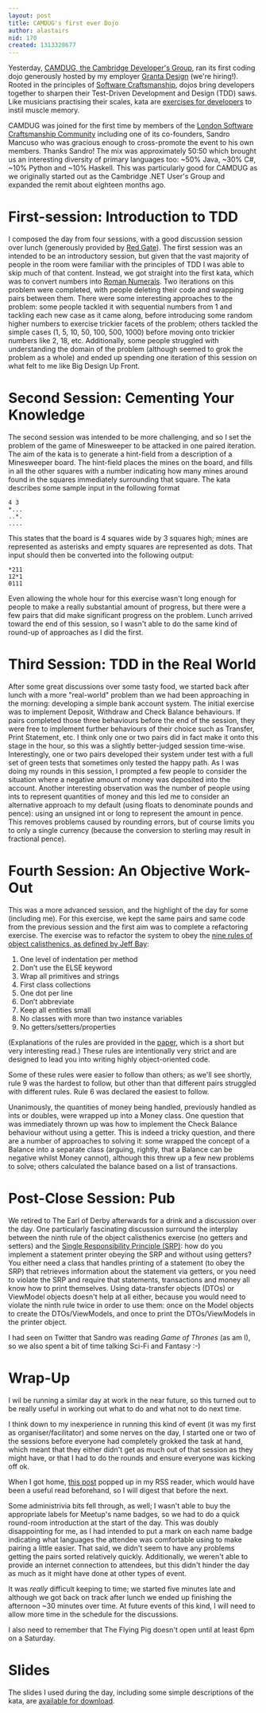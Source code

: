 ```yaml
---
layout: post
title: CAMDUG's first ever Dojo
author: alastairs
nid: 170
created: 1313328677
---
```

Yesterday, [CAMDUG, the Cambridge Developer's Group](http://www.camdug/), ran its first coding dojo generously hosted by my employer [Granta Design](http://www.grantadesign.com/jobs/) (we're hiring!).  Rooted in the principles of [Software Craftsmanship](http://manifesto.softwarecraftsmanship.org/), dojos bring developers together to sharpen their Test-Driven Development and Design (TDD) saws.  Like musicians practising their scales, kata are [exercises for developers](http://codebork.com/coding/2011/05/15/code-kata-scales-development.html) to instil muscle memory.  

CAMDUG was joined for the first time by members of the [London Software Craftsmanship Community](http://www.meetup.com/london-software-craftsmanship/) including one of its co-founders, Sandro Mancuso who was gracious enough to cross-promote the event to his own members.  Thanks Sandro!  The mix was approximately 50:50 which brought us an interesting diversity of primary languages too: ~50% Java, ~30% C#, ~10% Python and ~10% Haskell.  This was particularly good for CAMDUG as we originally started out as the Cambridge .NET User's Group and expanded the remit about eighteen months ago.  

<!--break-->

First-session: Introduction to TDD
=====================

I composed the day from four sessions, with a good discussion session over lunch (generously provided by [Red Gate](http://j.mp/rickyleeks/)). The first session was an intended to be an introductory session, but given that the vast majority of people in the room were familiar with the principles of TDD I was able to skip much of that content.  Instead, we got straight into the first kata, which was to convert numbers into [Roman Numerals](http://en.wikipedia.org/wiki/Roman_Numerals).  Two iterations on this problem were completed, with people deleting their code and swapping pairs between them. There were some interesting approaches to the problem: some people tackled it with sequential numbers from 1 and tackling each new case as it came along, before introducing some random higher numbers to exercise trickier facets of the problem; others tackled the simple cases (1, 5, 10, 50, 100, 500, 1000) before moving onto trickier numbers like 2, 18, etc.  Additionally, some people struggled with understanding the domain of the problem (although seemed to grok the problem as a whole) and ended up spending one iteration of this session on what felt to me like Big Design Up Front.  

Second Session: Cementing Your Knowledge
===========================

The second session was intended to be more challenging, and so I set the problem of the game of Minesweeper to be attacked in one paired iteration.  The aim of the kata is to generate a hint-field from a description of a Minesweeper board.  The hint-field places the mines on the board, and fills in all the other squares with a number indicating how many mines around found in the squares immediately surrounding that square.  The kata describes some sample input in the following format

    4 3
    *...
    ..*.
    ....

This states that the board is 4 squares wide by 3 squares high; mines are represented as asterisks and empty squares are represented as dots.  That input should then be converted into the following output:

    *211
    12*1
    0111

Even allowing the whole hour for this exercise wasn't long enough for people to make a really substantial amount of progress, but there were a few pairs that did make significant progress on the problem.  Lunch arrived toward the end of this session, so I wasn't able to do the same kind of round-up of approaches as I did the first.

Third Session: TDD in the Real World
======================

After some great discussions over some tasty food, we started back after lunch with a more "real-world" problem than we had been approaching in the morning: developing a simple bank account system.  The initial exercise was to implement Deposit, Withdraw and Check Balance behaviours.  If pairs completed those three behaviours before the end of the session, they were free to implement further behaviours of their choice such as Transfer, Print Statement, etc.  I think only one or two pairs did in fact make it onto this stage in the hour, so this was a slightly better-judged session time-wise.  Interestingly, one or two pairs developed their system under test with a full set of green tests that sometimes only tested the happy path.  As I was doing my rounds in this session, I prompted a few people to consider the situation where a negative amount of money was deposited into the account.  Another interesting observation was the number of people using ints to represent quantities of money and this led me to consider an alternative approach to my default (using floats to denominate pounds and pence): using an unsigned int or long to represent the amount in pence.  This removes problems caused by rounding errors, but of course limits you to only a single currency (because the conversion to sterling may result in fractional pence).  

Fourth Session: An Objective Work-Out
========================

This was a more advanced session, and the highlight of the day for some (including me).  For this exercise, we kept the same pairs and same code from the previous session and the first aim was to complete a refactoring exercise.  The exercise was to refactor the system to obey the [nine rules of object calisthenics, as defined by Jeff Bay](http://j.mp/objectcalisthenics):

1. One level of indentation per method
2. Don’t use the ELSE keyword 
3. Wrap all primitives and strings
4. First class collections
5. One dot per line
6. Don’t abbreviate
7. Keep all entities small
8. No classes with more than two instance variables
9. No getters/setters/properties

(Explanations of the rules are provided in the [paper](http://www.cs.helsinki.fi/u/luontola/tdd-2009/ext/ObjectCalisthenics.pdf), which is a short but very interesting read.)  These rules are intentionally very strict and are designed to lead you into writing highly object-oriented code.

Some of these rules were easier to follow than others; as we'll see shortly, rule 9 was the hardest to follow, but other than that different pairs struggled with different rules.  Rule 6 was declared the easiest to follow.

Unanimously, the quantities of money being handled, previously handled as ints or doubles, were wrapped up into a Money class.  One question that was immediately thrown up was how to implement the Check Balance behaviour without using a getter.  This is indeed a tricky question, and there are a number of approaches to solving it: some wrapped the concept of a Balance into a separate class (arguing, rightly, that a Balance can be negative whilst Money cannot), although this threw up a few new problems to solve; others calculated the balance based on a list of transactions.  

Post-Close Session: Pub
===============

We retired to The Earl of Derby afterwards for a drink and a discussion over the day.  One particularly fascinating discussion surround the interplay between the ninth rule of the object calisthenics exercise (no getters and setters) and the [Single Responsibility Principle (SRP)](http://codebork.com/2009/02/18/solid-principles-ood.html#SRP): how do you implement a statement printer obeying the SRP and without using getters?  You either need a class that handles printing of a statement (to obey the SRP) that retrieves information about the statement via getters, or you need to violate the SRP and require that statements, transactions and money all know how to print themselves.  Using data-transfer objects (DTOs) or ViewModel objects doesn't help at all either, because you would need to violate the ninth rule twice in order to use them: once on the Model objects to create the DTOs/ViewModels, and once to print the DTOs/ViewModels in the printer object.  

I had seen on Twitter that Sandro was reading *Game of Thrones* (as am I), so we also spent a bit of time talking Sci-Fi and Fantasy :-)  

Wrap-Up
=====

I wil be running a similar day at work in the near future, so this turned out to be really useful in working out what to do and what not to do next time.  

I think down to my inexperience in running this kind of event (it was my first as organiser/facilitator) and some nerves on the day, I started one or two of the sessions before everyone had completely grokked the task at hand, which meant that they either didn't get as much out of that session as they might have, or that I had to do the rounds and ensure everyone was kicking off ok.  

When I got home, [this post](http://blog.coderetreat.com/on-the-role-of-the-coderetreat-facilitator) popped up in my RSS reader, which would have been a useful read beforehand, so I will digest that before the next.  

Some administrivia bits fell through, as well; I wasn't able to buy the appropriate labels for Meetup's name badges, so we had to do a quick round-room introduction at the start of the day.  This was doubly disappointing for me, as I had intended to put a mark on each name badge indicating what languages the attendee was comfortable using to make pairing a little easier.  That said, we didn't seem to have any problems getting the pairs sorted relatively quickly.  Additionally, we weren't able to provide an internet connection to attendees, but this didn't hinder the day as much as it might have done at other types of event.  

It was *really* difficult keeping to time; we started five minutes late and although we got back on track after lunch we ended up finishing the afternoon ~30 minutes over time.  At future events of this kind, I will need to allow more time in the schedule for the discussions.  

I also need to remember that The Flying Pig doesn't open until at least 6pm on a Saturday.

Slides
====

The slides I used during the day, including some simple descriptions of the kata, are [available for download](http://www.codebork.com/sites/default/files/CAMDUG%20Dojo%20Day.pptx).
